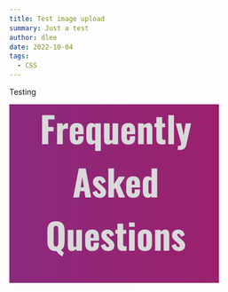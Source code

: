 ```yaml
---
title: Test image upload
summary: Just a test
author: dlee
date: 2022-10-04
tags:
  - CSS
---
```

T﻿esting

![](/src/img/screenshot-2022-10-04-at-09.45.11.png)